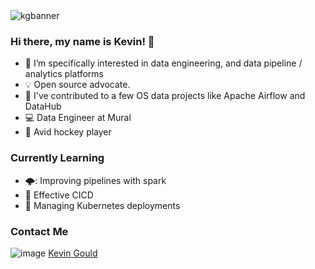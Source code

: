 <img src="https://github.com/khgould/khgould/assets/39738698/dcac94ca-ff80-413d-bae9-f0c0e3e4269f" alt="kgbanner">

### Hi there, my name is Kevin! 👋

- 🔭 I’m specifically interested in data engineering, and data pipeline / analytics platforms
- 💡 Open source advocate.
- 🔎 I've contributed to a few OS data projects like Apache Airflow and DataHub
- 💻 Data Engineer at Mural
- :ice_hockey: Avid hockey player

### Currently Learning
- 🌩️: Improving pipelines with spark
- 🤖 Effective CICD
- 🧊 Managing Kubernetes deployments

### Contact Me
![image](https://img.shields.io/badge/LinkedIn-0077B5?style=for-the-badge&logo=linkedin&logoColor=white)
[Kevin Gould](https://linkedin.com/in/kevin-gould1)
